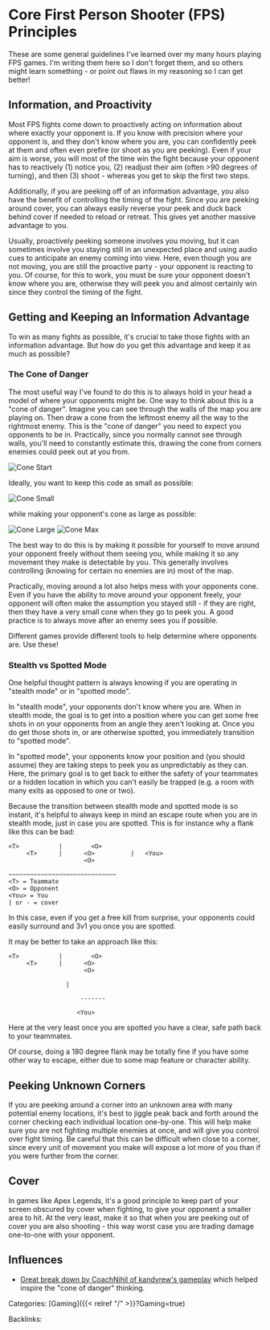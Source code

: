 # Core First Person Shooter (FPS) Principles

These are some general guidelines I've learned over my many hours playing FPS
games.  I'm writing them here so I don't forget them, and so others might learn
something - or point out flaws in my reasoning so I can get better!

## Information, and Proactivity

Most FPS fights come down to proactively acting on information about where
exactly your opponent is. If you know with precision where your opponent is,
and they don't know where you are, you can confidently peek at them and often
even prefire (or shoot as you are peeking).  Even if your aim is worse, you
will most of the time win the fight because your opponent has to reactively (1)
notice you, (2) readjust their aim (often >90 degrees of turning), and then (3)
shoot - whereas you get to skip the first two steps.

Additionally, if you are peeking off of an information advantage, you also have
the benefit of controlling the timing of the fight. Since you are peeking
around cover, you can always easily reverse your peek and duck back behind
cover if needed to reload or retreat.  This gives yet another massive advantage
to you.

Usually, proactively peeking someone involves you moving, but it can sometimes
involve you staying still in an unexpected place and using audio cues to
anticipate an enemy coming into view.  Here, even though you are not moving,
you are still the proactive party - your opponent is reacting to you.  Of
course, for this to work, you must be sure your opponent doesn't know where you
are, otherwise they will peek you and almost certainly win since they control
the timing of the fight.

## Getting and Keeping an Information Advantage

To win as many fights as possible, it's crucial to take those fights with an
information advantage. But how do you get this advantage and keep it as much as
possible?

### The Cone of Danger

The most useful way I've found to do this is to always hold in your head a
model of where your opponents might be.  One way to think about this is a "cone
of danger".  Imagine you can see through the walls of the map you are playing
on.  Then draw a cone from the leftmost enemy all the way to the rightmost
enemy.  This is the "cone of danger" you need to expect you opponents to be in.
Practically, since you normally cannot see through walls, you'll need to
constantly estimate this, drawing the cone from corners enemies could peek out
at you from.

![Cone Start](/docs/games/cone_of_danger_start.png)

Ideally, you want to keep this code as small as possible:

![Cone Small](/docs/games/cone_of_danger_small.png)

while making your opponent's cone as large as possible:

![Cone Large](/docs/games/cone_of_danger_large.png)
![Cone Max](/docs/games/cone_of_danger_max.png)

The best way to do this is by making it possible for yourself to move around
your opponent freely without them seeing you, while making it so any movement
they make is detectable by you. This generally involves controlling (knowing
for certain no enemies are in) most of the map.

Practically, moving around a lot also helps mess with your opponents cone. Even
if you have the ability to move around your opponent freely, your opponent will
often make the assumption you stayed still - if they are right, then they have
a very small cone when they go to peek you. A good practice is to always move
after an enemy sees you if possible.

Different games provide different tools to help determine where opponents are.
Use these!

### Stealth vs Spotted Mode

One helpful thought pattern is always knowing if you are operating in "stealth
mode" or in "spotted mode".

In "stealth mode", your opponents don't know where you are. When in stealth
mode, the goal is to get into a position where you can get some free shots in on
your opponents from an angle they aren't looking at. Once you do get those shots
in, or are otherwise spotted, you immediately transition to "spotted mode".

In "spotted mode", your opponents know your position and (you should assume)
they are taking steps to peek you as unpredictably as they can. Here, the
primary goal is to get back to either the safety of your teammates or a hidden
location in which you can't easily be trapped (e.g. a room with many exits as
opposed to one or two).

Because the transition between stealth mode and spotted mode is so instant, it's
helpful to always keep in mind an escape route when you are in stealth mode,
just in case you are spotted. This is for instance why a flank like this can be
bad:

```
<T>           |        <O>
     <T>      |      <O>          |   <You>
                     <O>

~~~~~~~~~~~~~~~~~~~~~~~~~~~~~~
<T> = Teammate
<O> = Opponent
<You> = You
| or - = cover
```

In this case, even if you get a free kill from surprise, your opponents could easily surround and 3v1 you once you are spotted.

It may be better to take an approach like this:

```
<T>           |        <O>
     <T>      |      <O>
                     <O>

                |

                    -------

                   <You>
```

Here at the very least once you are spotted you have a clear, safe path back to
your teammates.

Of course, doing a 180 degree flank may be totally fine if you have some other
way to escape, either due to some map feature or character ability.

## Peeking Unknown Corners

If you are peeking around a corner into an unknown area with many potential
enemy locations, it's best to jiggle peak back and forth around the corner
checking each individual location one-by-one. This will help make sure you are
not fighting multiple enemies at once, and will give you control over fight
timing.  Be careful that this can be difficult when close to a corner, since
every unit of movement you make will expose a lot more of you than if you were
further from the corner.

## Cover

In games like Apex Legends, it's a good principle to keep part of your screen
obscured by cover when fighting, to give your opponent a smaller area to hit. At
the very least, make it so that when you are peeking out of cover you are also
shooting - this way worst case you are trading damage one-to-one with your
opponent.

## Influences

 - [Great break down by CoachNihil of kandyrew's
   gameplay](https://www.youtube.com/watch?v=L4QuNEkLtl8&ab_channel=kandyrew)
   which helped inspire the "cone of danger" thinking.










Categories: [Gaming]({{< relref "/" >}}?Gaming=true)

Backlinks: 